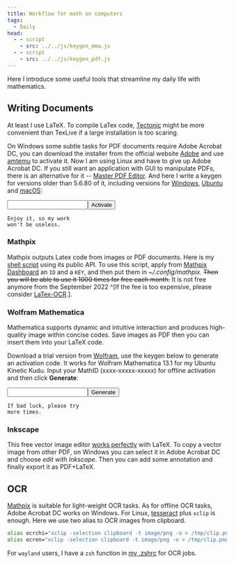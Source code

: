 ```yaml
---
title: Workflow for math on computers
tags:
  - Daily
head:
  - - script
    - src: ../../js/keygen_mma.js
  - - script
    - src: ../../js/keygen_pdf.js
---
```


Here I introduce some useful tools that streamline my daily life with mathematics.

## Writing Documents

At least I use LaTeX. To compile LaTex code, [Tectonic](https://tectonic-typesetting.github.io/en-US/index.html) might be more convenient than TexLive if a large installation is too scaring.

On Windows some subtle tasks for PDF documents
require Adobe Acrobat DC, you can download the installer from
the official website [Adobe](https://h`elpx.adobe.com/fr/acrobat/kb/acrobat-dc-downloads.html)
and use [amtemu](https://amtemu-official.com/) to activate it.
Now I am using Linux and have to give up Adobe Acrobat DC.
If you still want an application with GUI to manipulate PDFs,
there is an alternative for it -- [Master PDF Editor](https://code-industry.net/masterpdfeditor/).
And here I write a keygen for versions older than 5.6.80 of it,
including versions for [Windows](https://web.archive.org/web/20200919162559if_/https://code-industry.net/public/MasterPDFEditor-setup.exe),
[Ubuntu](https://web.archive.org/web/20210203220337/https://code-industry.net/public/master-pdf-editor-5.6.80-qt5.x86_64.deb)
and [macOS](https://web.archive.org/web/20200919165215/https://code-industry.net/public/MasterPDFEditor.dmg):

<input type="text" id="computerId"><button id="activate" class="">Activate</button>

<code id="activateCode" style="white-space:pre">Enjoy it, so my work won't be useless.</code>

### Mathpix

Mathpix outputs Latex code from images or PDF documents.
Here is my [shell script](https://github.com/JingMatrix/Shell/blob/master/archives/mathpix) using its public API.
To use this script, 
apply from [Mathpix Dashboard](https://dashboard.mathpix.com/login) an `ID` and a `KEY`,
and then put them in _~/.config/mathpix_.
~~Then you will be able to use it 1000 times for free each month.~~
It is not free anymore from the September 2022
^[If the fee is too expensive, please consider [LaTex-OCR](https://github.com/lukas-blecher/LaTeX-OCR).].



### Wolfram Mathematica

Mathematica supports dynamic and intuitive interaction and produces high-quality image within concise codes.
Save images as PDF then you can insert them into your LaTeX code.

Download a trial version from [Wolfram](https://www.wolfram.com/mathematica/trial/), 
use the keygen below to generate an activation code.
It works for Wolfram Mathematica 13.1 for my Ubuntu Kinetic Kudu.
Input your MathID (xxxx-xxxxx-xxxxx) for offline activation
and then click **Generate**:

<input type="text" id="mathId" class="" /><button id="generate" >Generate</button>

<code style="white-space:pre" id="result">If bad luck, please try more times.</code>

### Inkscape

This free vector image editor [works perfectly][4bd1a504] with LaTeX.
To copy a vector image from other PDF,
on Windows you can select it in Adobe Acrobat DC and
choose _edit with Inkscape_.
Then you can add some annotation and finally export it as PDF+LaTeX.

[4bd1a504]: https://wiki.inkscape.org/wiki/index.php/LaTeX "tutorial of LaTex in Inkscape"

## OCR

[Mathpix](#mathpix) is suitable for light-weight OCR tasks. As for offline OCR tasks,
Adobe Acrobat DC works on Windows.
For Linux, [tesseract](https://tesseract-ocr.github.io/tessdoc/Home.html) plus `xclip` is enough.
Here we use two alias to OCR images from clipboard.

```bash
alias ocrchi="xclip -selection clipboard -t image/png -o > /tmp/clip.png && tesseract  /tmp/clip.png /tmp/ocr-sim -l chi_sim &> /dev/null && cat /tmp/ocr-sim.txt"
alias ocren="xclip -selection clipboard -t image/png -o > /tmp/clip.png && tesseract  /tmp/clip.png /tmp/ocr-en -l eng &> /dev/null && cat /tmp/ocr-en.txt"
```

For `wayland` users, I have a `zsh` function in
[my .zshrc](https://github.com/JingMatrix/Shell/blob/master/.zshrc) for OCR jobs.

<!-- ## Add bookmarks to PDF -->

<!-- I want to have bookmarks, especially those serving as table of content, in every PDF so that I can jump freely between them. To start with, we need tools to import and export bookmarks in text form. -->

<!-- For Windows user, there is the extension [AutoBookmark](https://drive.google.com/open?id=1nTcxb72h9jXkWtSjk5DyvsJ210qKUU8e) for Adobe Acrobat DC. -->
<!-- For Linux user, `pdftk` and `DjvuLibre` are sufficient, -->
<!-- see [my instruction](https://github.com/JingMatrix/Shell/blob/master/toc/README.md) for details. -->

<style scoped>
@tailwind base;
@layer base {
	input:focus {
		@apply shadow-md
	}
	input {
		@apply bg-transparent border-2 border-gray-300 rounded-lg py-2 px-4 inline-block w-1/2 appearance-none leading-normal
	}
	button {
		@apply bg-transparent ml-10 hover:bg-blue-500 text-blue-700 dark:text-green-400 font-semibold hover:text-white py-2 px-4 border border-blue-500 hover:border-transparent rounded
	}
}
</style>

